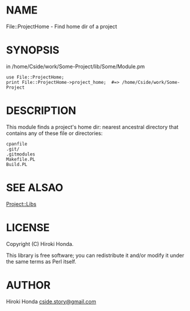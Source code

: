 # NAME

File::ProjectHome - Find home dir of a project

# SYNOPSIS

in /home/Cside/work/Some-Project/lib/Some/Module.pm

    use File::ProjectHome;
    print File::ProjectHome->project_home;  #=> /home/Cside/work/Some-Project

# DESCRIPTION

This module finds a project's home dir: nearest ancestral directory that contains any of these file or directories:

    cpanfile
    .git/
    .gitmodules
    Makefile.PL
    Build.PL

# SEE ALSAO

[Project::Libs](http://search.cpan.org/perldoc?Project::Libs)

# LICENSE

Copyright (C) Hiroki Honda.

This library is free software; you can redistribute it and/or modify
it under the same terms as Perl itself.

# AUTHOR

Hiroki Honda <cside.story@gmail.com>

